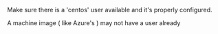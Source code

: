 
Make sure there is a 'centos' user available and it's properly configured.

A machine image ( like Azure's ) may not have a user already
